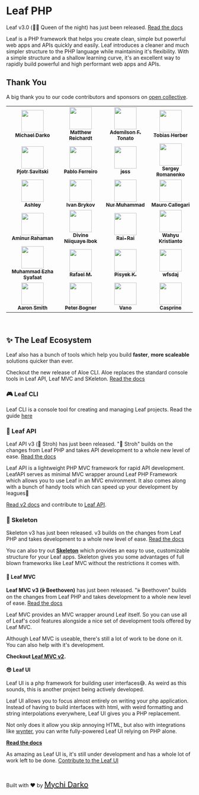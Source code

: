 <!-- markdownlint-disable no-inline-html -->

# Leaf PHP

<p class="alert -info">
  Leaf v3.0 (👸🏼 Queen of the night) has just been released.
  <a target="_blank" href="https://leafphp.dev">Read the docs</a>
</p>

Leaf is a PHP framework that helps you create clean, simple but powerful web apps and APIs quickly and easily. Leaf introduces a cleaner and much simpler structure to the PHP language while maintaining it's flexibility. With a simple structure and a shallow learning curve, it's an excellent way to rapidly build powerful and high performant web apps and APIs.

## Thank You

A big thank you to our code contributors and sponsors on [open collective](https://opencollective.com/leaf).

<table>
  <tr>
    <td align="center">
      <a target="_blank" href="https://github.com/mychidarko">
        <img
          src="https://avatars.githubusercontent.com/u/26604242?v=4"
          width="60px"
          alt=""
        />
        <br />
        <sub>
          <b>Michael Darko</b>
        </sub>
      </a>
    </td>
    <td align="center">
      <a target="_blank" href="https://github.com/matthewjamesr">
        <img
          src="https://avatars.githubusercontent.com/u/303321?v=4"
          width="60px"
          alt=""
        />
        <br />
        <sub>
          <b>Matthew Reichardt</b>
        </sub>
      </a>
    </td>
    <td align="center">
      <a target="_blank" href="https://github.com/ftonato">
        <img
          src="https://avatars.githubusercontent.com/u/5417662?v=4"
          width="60px"
          alt=""
        />
        <br />
        <sub><b>Ademílson F. Tonato</b></sub>
      </a>
    </td>
    <td align="center">
      <a target="_blank" href="https://github.com/herber">
        <img
          src="https://avatars.githubusercontent.com/u/22559657?&v=4"
          width="60px"
          alt=""
        />
        <br />
        <sub><b>Tobias Herber</b></sub>
      </a>
    </td>
  </tr>
  <tr>
    <td align="center">
      <a target="_blank" href="https://github.com/pjotrsavitski">
        <img
          src="https://avatars.githubusercontent.com/u/518331?&v=4"
          width="60px"
          alt=""
        />
        <br />
        <sub><b>Pjotr Savitski</b></sub>
      </a>
    </td>
    <td align="center">
      <a target="_blank" href="https://github.com/pablouser1">
        <img
          src="https://avatars.githubusercontent.com/u/17802865?&v=4"
          width="60px"
          alt=""
        />
        <br />
        <sub><b>Pablo Ferreiro</b></sub>
      </a>
    </td>
    <td align="center">
      <a target="_blank" href="https://github.com/monkeywithacupcake">
        <img
          src="https://avatars.githubusercontent.com/u/7316730?v=4"
          width="60px"
          alt=""
        />
        <br />
        <sub><b>jess</b></sub>
      </a>
    </td>
    <td align="center">
      <a target="_blank" href="https://github.com/Awilum">
        <img
          src="https://avatars.githubusercontent.com/u/477114?v=4"
          width="60px"
          alt=""
        />
        <br />
        <sub><b>Sergey Romanenko</b></sub>
      </a>
    </td>
  </tr>
  <tr>
    <td align="center">
      <a target="_blank" href="https://github.com/AshleySymbolic">
        <img
          src="https://avatars.githubusercontent.com/u/93997546?v=4"
          width="60px"
          alt=""
        />
        <br />
        <sub><b>Ashley</b></sub>
      </a>
    </td>
    <td align="center">
      <a target="_blank" href="https://github.com/brykov">
        <img
          src="https://avatars.githubusercontent.com/u/476516?v=4"
          width="60px"
          alt=""
        />
        <br />
        <sub><b>Ivan Brykov</b></sub>
      </a>
    </td>
    <td align="center">
      <a target="_blank" href="https://github.com/ngekoding">
        <img
          src="https://avatars.githubusercontent.com/u/11625690?v=4"
          width="60px"
          alt=""
        />
        <br />
        <sub><b>Nur Muhammad</b></sub>
      </a>
    </td>
    <td align="center">
      <a target="_blank" href="https://github.com/MauMaxxa">
        <img
          src="https://avatars.githubusercontent.com/u/10811652?v=4"
          width="60px"
          alt=""
        />
        <br />
        <sub>
          <b>Mauro Callegari</b>
        </sub>
      </a>
    </td>
  </tr>
  <tr>
    <td align="center">
      <a target="_blank" href="https://github.com/Aminur670">
        <img
          src="https://avatars.githubusercontent.com/u/32174602?v=4"
          width="60px"
          alt=""
        />
        <br />
        <sub>
          <b>Aminur Rahaman</b>
        </sub>
      </a>
    </td>
    <td align="center">
      <a target="_blank" href="https://github.com/divineniiquaye">
        <img
          src="https://avatars.githubusercontent.com/u/53147395?v=4"
          width="60px"
          alt=""
        />
        <br />
        <sub>
          <b>Divine Niiquaye Ibok</b>
        </sub>
      </a>
    </td>
    <td align="center">
      <a target="_blank" href="https://github.com/Rai-Rai">
        <img
          src="https://avatars.githubusercontent.com/u/2023869?v=4"
          width="60px"
          alt=""
        />
        <br />
        <sub>
          <b>Rai-Rai</b>
        </sub>
      </a>
    </td>
    <td align="center">
      <a target="_blank" href="https://github.com/Kristories">
        <img
          src="https://avatars.githubusercontent.com/u/774338?v=4"
          width="60px"
          alt=""
        />
        <br />
        <sub><b>Wahyu Kristianto</b></sub>
      </a>
    </td>
  </tr>
  <tr>
    <td align="center">
      <a target="_blank" href="https://github.com/ezhasyafaat">
        <img
          src="https://avatars.githubusercontent.com/u/49098343?v=4"
          width="60px"
          alt=""
        />
        <br />
        <sub>
          <b>Muhammad Ezha Syafaat</b>
        </sub>
      </a>
    </td>
    <td align="center">
      <a target="_blank" href="https://github.com/iamrameffort">
        <img
          src="https://avatars.githubusercontent.com/u/52138516?v=4"
          width="60px"
          alt=""
        />
        <br />
        <sub>
          <b>Rafael M.</b>
        </sub>
      </a>
    </td>
    <td align="center">
      <a target="_blank" href="https://github.com/pisyek">
        <img
          src="https://avatars.githubusercontent.com/u/10695986?v=4"
          width="60px"
          alt=""
        />
        <br />
        <sub>
          <b>Pisyek K.</b>
        </sub>
      </a>
    </td>
    <td align="center">
      <a target="_blank" href="https://github.com/wfsdaj">
        <img
          src="https://avatars.githubusercontent.com/u/36911167?v=4"
          width="60px"
          alt=""
        />
        <br />
        <sub><b>wfsdaj</b></sub>
      </a>
    </td>
  </tr>
  <tr>
    <td align="center">
      <a target="_blank" href="https://opencollective.com/aaron-smith3">
        <img
          src="https://images.opencollective.com/aaron-smith3/08ee620/avatar/256.png"
          width="60px"
          alt=""
        />
        <br />
        <sub><b>Aaron Smith</b></sub>
      </a>
    </td>
    <td align="center">
      <a target="_blank" href="https://opencollective.com/peter-bogner">
        <img
          src="https://images.opencollective.com/peter-bogner/avatar/256.png"
          width="60px"
          alt=""
        />
        <br />
        <sub><b>Peter Bogner</b></sub>
      </a>
    </td>
    <td align="center">
      <a href="#">
        <img
          src="https://images.opencollective.com/guest-32634fda/avatar.png"
          width="60px"
          alt=""
        />
        <br />
        <sub><b>Vano</b></sub>
      </a>
    </td>
    <td align="center">
      <a href="#">
        <img
          src="https://images.opencollective.com/guest-c72a498e/avatar.png"
          width="60px"
          alt=""
        />
        <br />
        <sub><b>Casprine</b></sub>
      </a>
    </td>
  </tr>
</table>

<br>

## ✨ The Leaf Ecosystem

Leaf also has a bunch of tools which help you build **faster**, **more scaleable** solutions quicker than ever.

<p class="alert -info">
  Checkout the new release of Aloe CLI. Aloe replaces the standard console tools in Leaf API, Leaf MVC and SKeleton. <a href="https://leafphp.dev/aloe-cli/">Read the docs</a>
</p>

### 🎮 Leaf CLI

Leaf CLI is a console tool for creating and managing Leaf projects. Read the guide [here](https://cli.leafphp.dev)

### 📄 Leaf API

<p class="alert -info">
  Leaf API v3 (🎻 Stroh) has just been released. "🎻 Stroh" builds on the changes from Leaf PHP and takes API development to a whole new level of ease. <a href="https://api.leafphp.dev">Read the docs</a>
</p>

Leaf API is a lightweight PHP MVC framework for rapid API development. LeafAPI serves as minimal MVC wrapper around Leaf PHP Framework which allows you to use Leaf in an MVC environment. It also comes along with a bunch of handy tools which can speed up your development by leagues🙂

[Read v2 docs](/leaf-api/) and contribute to [Leaf API](https://github.com/leafsphp/leafAPI).

### 🦴 Skeleton

<p class="alert -info">
  Skeleton v3 has just been released. v3 builds on the changes from Leaf PHP and takes development to a whole new level of ease. <a href="https://skeleton.leafphp.dev">Read the docs</a>
</p>

You can also try out [**Skeleton**](//github.com/leafsphp/skeleton) which provides an easy to use, customizable structure for your Leaf apps. Skeleton gives you some advantages of full blown frameworks like Leaf MVC without the restrictions it comes with.

#### 📕 Leaf MVC

<p class="alert -info">
  <b>Leaf MVC v3 (𝄫 Beethoven)</b> has just been released. "𝄫 Beethoven" builds on the changes from Leaf PHP and takes development to a whole new level of ease. <a href="https://mvc.leafphp.dev">Read the docs</a>
</p>

Leaf MVC provides an MVC wrapper around Leaf itself. So you can use all of Leaf's cool features alongside a nice set of development tools offered by Leaf MVC.

Although Leaf MVC is useable, there's still a lot of work to be done on it. You can also help with it's development.

**Checkout [Leaf MVC v2](/leaf-mvc).**

#### 😎 Leaf UI

Leaf UI is a php framework for building user interfaces😅. As weird as this sounds, this is another project being actively developed.

Leaf UI allows you to focus almost entirely on writing your php application. Instead of having to build interfaces with html, with weird formatting and string interpolations everywhere, Leaf UI gives you a PHP replacement.

Not only does it allow you skip annoying HTML, but also with integrations like [wynter](https://github.com/leafsphp/leaf-ui/tree/wynter), you can write fully-powered Leaf UI relying on PHP alone.

**[Read the docs](https://ui.leafphp.dev/)**

As amazing as Leaf UI is, it's still under development and has a whole lot of work left to be done. [Contribute to the Leaf UI](https://github.com/leafsphp/leaf-ui)

<br>

Built with ❤ by <a href="//mychi.netlify.app" style="font-size: 20px; color: #111;" target="_blank">Mychi Darko</a>
